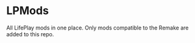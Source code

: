 # LPMods
All LifePlay mods in one place. Only mods compatible to the Remake are added to this repo.
